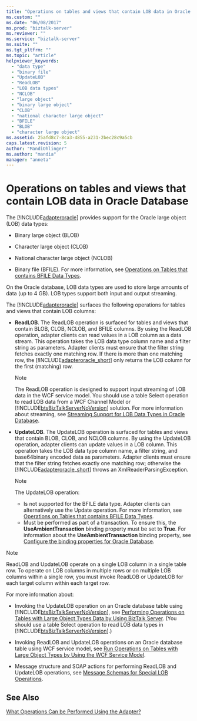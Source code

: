 ```yaml
---
title: "Operations on tables and views that contain LOB data in Oracle Database | Microsoft Docs"
ms.custom: ""
ms.date: "06/08/2017"
ms.prod: "biztalk-server"
ms.reviewer: ""
ms.service: "biztalk-server"
ms.suite: ""
ms.tgt_pltfrm: ""
ms.topic: "article"
helpviewer_keywords: 
  - "data type"
  - "binary file"
  - "UpdateLOB"
  - "ReadLOB"
  - "LOB data types"
  - "NCLOB"
  - "large object"
  - "binary large object"
  - "CLOB"
  - "national character large object"
  - "BFILE"
  - "BLOB"
  - "character large object"
ms.assetid: 25afd8c7-8ca3-4855-a231-2bec28c9a5cb
caps.latest.revision: 5
author: "MandiOhlinger"
ms.author: "mandia"
manager: "anneta"
---
```

# Operations on tables and views that contain LOB data in Oracle Database
The [!INCLUDE[adapteroracle](../../includes/adapteroracle-md.md)] provides support for the Oracle large object (LOB) data types:  
  
-   Binary large object (BLOB)  
  
-   Character large object (CLOB)  
  
-   National character large object (NCLOB)  
  
-   Binary file (BFILE). For more information, see [Operations on Tables that contains BFILE Data Types](../../adapters-and-accelerators/adapter-oracle-ebs/operations-on-tables-that-contain-bfile-data-types.md).  
  
 On the Oracle database, LOB data types are used to store large amounts of data (up to 4 GB). LOB types support both input and output streaming.  
  
 The [!INCLUDE[adapteroracle](../../includes/adapteroracle-md.md)] surfaces the following operations for tables and views that contain LOB columns:  
  
-   **ReadLOB**. The ReadLOB operation is surfaced for tables and views that contain BLOB, CLOB, NCLOB, and BFILE columns. By using the ReadLOB operation, adapter clients can read values in a LOB column as a data stream. This operation takes the LOB data type column name and a filter string as parameters. Adapter clients must ensure that the filter string fetches exactly one matching row. If there is more than one matching row, the [!INCLUDE[adapteroracle_short](../../includes/adapteroracle-short-md.md)] only returns the LOB column for the first (matching) row.  
  
    > [!NOTE]
    >  The ReadLOB operation is designed to support input streaming of LOB data in the WCF service model. You should use a table Select operation to read LOB data from a WCF Channel Model or [!INCLUDE[btsBizTalkServerNoVersion](../../includes/btsbiztalkservernoversion-md.md)] solution. For more information about streaming, see [Streaming Support for LOB Data Types in Oracle Database](../../adapters-and-accelerators/adapter-oracle-database/streaming-support-for-lob-data-types-in-oracle-database.md).  
  
-   **UpdateLOB**. The UpdateLOB operation is surfaced for tables and views that contain BLOB, CLOB, and NCLOB columns. By using the UpdateLOB operation, adapter clients can update values in a LOB column. This operation takes the LOB data type column name, a filter string, and base64binary encoded data as parameters. Adapter clients must ensure that the filter string fetches exactly one matching row; otherwise the [!INCLUDE[adapteroracle_short](../../includes/adapteroracle-short-md.md)] throws an XmlReaderParsingException.  
  
    > [!NOTE]
    >  The UpdateLOB operation:  
    >   
    >  -   Is not supported for the BFILE data type. Adapter clients can alternatively use the Update operation. For more information, see [Operations on Tables that contains BFILE Data Types](../../adapters-and-accelerators/adapter-oracle-ebs/operations-on-tables-that-contain-bfile-data-types.md).  
    > -   Must be performed as part of a transaction. To ensure this, the **UseAmbientTransaction** binding property must be set to **True**. For information about the **UseAmbientTransaction** binding property, see [Configure the binding properties for Oracle Database](../../adapters-and-accelerators/adapter-oracle-database/configure-the-binding-properties-for-oracle-database.md).  
  
> [!NOTE]
>  ReadLOB and UpdateLOB operate on a single LOB column in a single table row. To operate on LOB columns in multiple rows or on multiple LOB columns within a single row, you must invoke ReadLOB or UpdateLOB for each target column within each target row.  
  
 For more information about:  
  
-   Invoking the UpdateLOB operation on an Oracle database table using [!INCLUDE[btsBizTalkServerNoVersion](../../includes/btsbiztalkservernoversion-md.md)], see [Performing Operations on Tables with Large Object Types Data by Using BizTalk Server](https://msdn.microsoft.com/library/cc185405(v=bts.10).aspx). (You should use a table Select operation to read LOB data types in [!INCLUDE[btsBizTalkServerNoVersion](../../includes/btsbiztalkservernoversion-md.md)].)  
  
-   Invoking ReadLOB and UpdateLOB operations on an Oracle database table using WCF service model, see [Run Operations on Tables with Large Object Types by Using the WCF Service Model](../../adapters-and-accelerators/adapter-sql/read-or-update-tables-and-views-with-large-data-types-in-sql-with-a-wcf-service.md).  
  
-   Message structure and SOAP actions for performing ReadLOB and UpdateLOB operations, see [Message Schemas for Special LOB Operations](../../adapters-and-accelerators/adapter-oracle-database/message-schemas-for-special-lob-operations2.md).  
  
## See Also  
 [What Operations Can be Performed Using the Adapter?](https://msdn.microsoft.com/library/cc185259(v=bts.10).aspx)